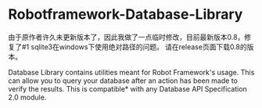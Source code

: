 Robotframework-Database-Library
===============================
由于原作者许久未更新版本了，因此我做了一点临时修改，目前最新版本0.8，修复了#1 sqlite3在windows下使用绝对路径的问题。
请在release页面下载0.8的版本。

Database Library contains utilities meant for Robot Framework's usage. This can allow you to query your database after an action has been made to verify the results. This is compatible* with any Database API Specification 2.0 module.
